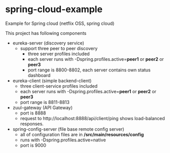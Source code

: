# spring-cloud-example
Example for Spring cloud (netflix OSS, spring cloud)

This project has following components 
- eureka-server (discovery service)
  - support three peer to peer discovery
    - three server profiles included
    - each server runs with -Dspring.profiles.active=**peer1** or **peer2** or **peer3**
    - port range is 8800-8802, each server contains own status dashboard
- eureka-client (simple backend-client)
  - three client-service profiles included
  - each server runs with -Dspring.profiles.active=**peer1** or **peer2** or **peer3**
  - port range is 8811-8813
- zuul-gateway (API Gateway)
  - port is 8888
  - request to http://localhost:8888/api/client/ping shows load-balanced responses.
- spring-config-server (file base remote config server)
  - all of configuration files are in **/src/main/resources/config**
  - runs with -Dspring.profiles.active=native
  - port is 9000
